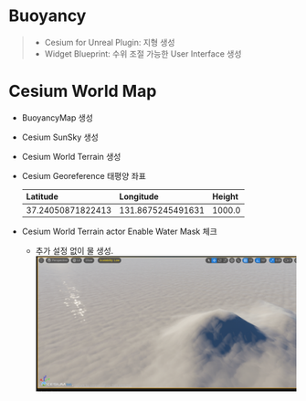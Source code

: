 # Buoyancy
> - Cesium for Unreal Plugin: 지형 생성
> - Widget Blueprint: 수위 조절 가능한 User Interface 생성
 
# Cesium World Map
- BuoyancyMap 생성
- Cesium SunSky 생성
- Cesium World Terrain 생성
- Cesium Georeference 태평양 좌표

  | Latitude          | Longitude         | Height |
  |-------------------|-------------------|--------|
  | 37.24050871822413 | 131.8675245491631 | 1000.0 |
- Cesium World Terrain actor Enable Water Mask 체크
  - 추가 설정 없이 물  생성.
  ![](github_resources/CesiumWater.png)
